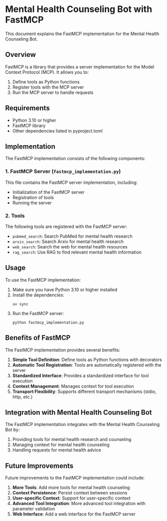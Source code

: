 # Mental Health Counseling Bot with FastMCP

This document explains the FastMCP implementation for the Mental Health Counseling Bot.

## Overview

FastMCP is a library that provides a server implementation for the Model Context Protocol (MCP). It allows you to:

1. Define tools as Python functions
2. Register tools with the MCP server
3. Run the MCP server to handle requests

## Requirements

- Python 3.10 or higher
- FastMCP library
- Other dependencies listed in pyproject.toml

## Implementation

The FastMCP implementation consists of the following components:

### 1. FastMCP Server (`fastmcp_implementation.py`)

This file contains the FastMCP server implementation, including:

- Initialization of the FastMCP server
- Registration of tools
- Running the server

### 2. Tools

The following tools are registered with the FastMCP server:

- `pubmed_search`: Search PubMed for mental health research
- `arxiv_search`: Search Arxiv for mental health research
- `web_search`: Search the web for mental health resources
- `rag_search`: Use RAG to find relevant mental health information

## Usage

To use the FastMCP implementation:

1. Make sure you have Python 3.10 or higher installed
2. Install the dependencies:
   ```
   uv sync
   ```
3. Run the FastMCP server:
   ```
   python fastmcp_implementation.py
   ```

## Benefits of FastMCP

The FastMCP implementation provides several benefits:

1. **Simple Tool Definition**: Define tools as Python functions with decorators
2. **Automatic Tool Registration**: Tools are automatically registered with the server
3. **Standardized Interface**: Provides a standardized interface for tool execution
4. **Context Management**: Manages context for tool execution
5. **Transport Flexibility**: Supports different transport mechanisms (stdio, http, etc.)

## Integration with Mental Health Counseling Bot

The FastMCP implementation integrates with the Mental Health Counseling Bot by:

1. Providing tools for mental health research and counseling
2. Managing context for mental health counseling
3. Handling requests for mental health advice

## Future Improvements

Future improvements to the FastMCP implementation could include:

1. **More Tools**: Add more tools for mental health counseling
2. **Context Persistence**: Persist context between sessions
3. **User-specific Context**: Support for user-specific context
4. **Advanced Tool Integration**: More advanced tool integration with parameter validation
5. **Web Interface**: Add a web interface for the FastMCP server 